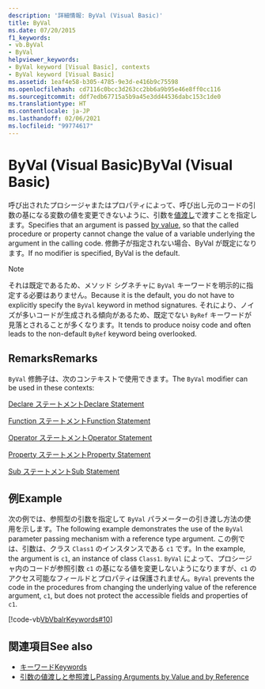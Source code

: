 ```yaml
---
description: '詳細情報: ByVal (Visual Basic)'
title: ByVal
ms.date: 07/20/2015
f1_keywords:
- vb.ByVal
- ByVal
helpviewer_keywords:
- ByVal keyword [Visual Basic], contexts
- ByVal keyword [Visual Basic]
ms.assetid: 1eaf4e58-b305-4785-9e3d-e416b9c75598
ms.openlocfilehash: cd7116c0bcc3d263cc2bb6a9b95e46e8ff0cc116
ms.sourcegitcommit: ddf7edb67715a5b9a45e3dd44536dabc153c1de0
ms.translationtype: HT
ms.contentlocale: ja-JP
ms.lasthandoff: 02/06/2021
ms.locfileid: "99774617"
---
```

# <a name="byval-visual-basic"></a><span data-ttu-id="7d744-103">ByVal (Visual Basic)</span><span class="sxs-lookup"><span data-stu-id="7d744-103">ByVal (Visual Basic)</span></span>

<span data-ttu-id="7d744-104">呼び出されたプロシージャまたはプロパティによって、呼び出し元のコードの引数の基になる変数の値を変更できないように、引数を[値渡し](../../programming-guide/language-features/procedures/passing-arguments-by-value-and-by-reference.md)で渡すことを指定します。</span><span class="sxs-lookup"><span data-stu-id="7d744-104">Specifies that an argument is passed [by value](../../programming-guide/language-features/procedures/passing-arguments-by-value-and-by-reference.md), so that the called procedure or property cannot change the value of a variable underlying the argument in the calling code.</span></span> <span data-ttu-id="7d744-105">修飾子が指定されない場合、ByVal が既定になります。</span><span class="sxs-lookup"><span data-stu-id="7d744-105">If no modifier is specified, ByVal is the default.</span></span>

> [!NOTE]
> <span data-ttu-id="7d744-106">それは既定であるため、メソッド シグネチャに `ByVal` キーワードを明示的に指定する必要はありません。</span><span class="sxs-lookup"><span data-stu-id="7d744-106">Because it is the default, you do not have to explicitly specify the `ByVal` keyword in method signatures.</span></span> <span data-ttu-id="7d744-107">それにより、ノイズが多いコードが生成される傾向があるため、既定でない `ByRef` キーワードが見落とされることが多くなります。</span><span class="sxs-lookup"><span data-stu-id="7d744-107">It tends to produce noisy code and often leads to the non-default `ByRef` keyword being overlooked.</span></span>

## <a name="remarks"></a><span data-ttu-id="7d744-108">Remarks</span><span class="sxs-lookup"><span data-stu-id="7d744-108">Remarks</span></span>

 <span data-ttu-id="7d744-109">`ByVal` 修飾子は、次のコンテキストで使用できます。</span><span class="sxs-lookup"><span data-stu-id="7d744-109">The `ByVal` modifier can be used in these contexts:</span></span>

 [<span data-ttu-id="7d744-110">Declare ステートメント</span><span class="sxs-lookup"><span data-stu-id="7d744-110">Declare Statement</span></span>](../statements/declare-statement.md)

 [<span data-ttu-id="7d744-111">Function ステートメント</span><span class="sxs-lookup"><span data-stu-id="7d744-111">Function Statement</span></span>](../statements/function-statement.md)
  
 [<span data-ttu-id="7d744-112">Operator ステートメント</span><span class="sxs-lookup"><span data-stu-id="7d744-112">Operator Statement</span></span>](../statements/operator-statement.md)
  
 [<span data-ttu-id="7d744-113">Property ステートメント</span><span class="sxs-lookup"><span data-stu-id="7d744-113">Property Statement</span></span>](../statements/property-statement.md)
  
 [<span data-ttu-id="7d744-114">Sub ステートメント</span><span class="sxs-lookup"><span data-stu-id="7d744-114">Sub Statement</span></span>](../statements/sub-statement.md)

## <a name="example"></a><span data-ttu-id="7d744-115">例</span><span class="sxs-lookup"><span data-stu-id="7d744-115">Example</span></span>

 <span data-ttu-id="7d744-116">次の例では、参照型の引数を指定して `ByVal` パラメーターの引き渡し方法の使用を示します。</span><span class="sxs-lookup"><span data-stu-id="7d744-116">The following example demonstrates the use of the `ByVal` parameter passing mechanism with a reference type argument.</span></span> <span data-ttu-id="7d744-117">この例では、引数は、クラス `Class1` のインスタンスである `c1` です。</span><span class="sxs-lookup"><span data-stu-id="7d744-117">In the example, the argument is `c1`, an instance of class `Class1`.</span></span> <span data-ttu-id="7d744-118">`ByVal` によって、プロシージャ内のコードが参照引数 `c1` の基になる値を変更しないようになりますが、`c1` のアクセス可能なフィールドとプロパティは保護されません。</span><span class="sxs-lookup"><span data-stu-id="7d744-118">`ByVal` prevents the code in the procedures from changing the underlying value of the reference argument, `c1`, but does not protect the accessible fields and properties of `c1`.</span></span>

 [!code-vb[VbVbalrKeywords#10](~/samples/snippets/visualbasic/VS_Snippets_VBCSharp/VbVbalrKeywords/VB/Class5.vb#10)]

## <a name="see-also"></a><span data-ttu-id="7d744-119">関連項目</span><span class="sxs-lookup"><span data-stu-id="7d744-119">See also</span></span>

- [<span data-ttu-id="7d744-120">キーワード</span><span class="sxs-lookup"><span data-stu-id="7d744-120">Keywords</span></span>](../keywords/index.md)
- [<span data-ttu-id="7d744-121">引数の値渡しと参照渡し</span><span class="sxs-lookup"><span data-stu-id="7d744-121">Passing Arguments by Value and by Reference</span></span>](../../programming-guide/language-features/procedures/passing-arguments-by-value-and-by-reference.md)
